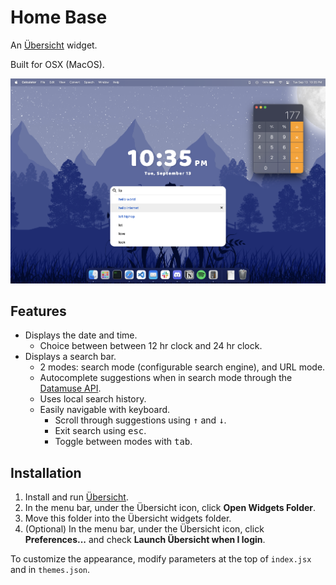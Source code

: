 # Home Base

An [Übersicht](http://tracesof.net/uebersicht/) widget.

Built for OSX (MacOS).

![Screenshot](screenshot.png)

## Features

* Displays the date and time.
  * Choice between between 12 hr clock and 24 hr clock.
* Displays a search bar.
  * 2 modes: search mode (configurable search engine), and URL mode.
  * Autocomplete suggestions when in search mode through the [Datamuse API](https://www.datamuse.com/api/).
  * Uses local search history.
  * Easily navigable with keyboard.
    * Scroll through suggestions using <kbd>↑</kbd> and <kbd>↓</kbd>.
    * Exit search using <kbd>esc</kbd>.
    * Toggle between modes with <kbd>tab</kbd>.

## Installation

1. Install and run [Übersicht](http://tracesof.net/uebersicht/).
2. In the menu bar, under the Übersicht icon, click **Open Widgets Folder**.
3. Move this folder into the Übersicht widgets folder.
5. (Optional) In the menu bar, under the Übersicht icon, click **Preferences...** and check **Launch Übersicht when I login**.

To customize the appearance, modify parameters at the top of `index.jsx` and in `themes.json`.
